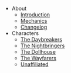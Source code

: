   - About
      - [Introduction](README.md)  
      - [Mechanics](mechanics.md)
      - [Changelog](CHANGELOG.md)
  - Characters
      - [The Daybreakers](the-daybreakers.md)
      - [The Nightbringers](the-nightbringers.md)
      - [The Dollhouse](the-dollhouse.md)
      - [The Wayfarers](the-wayfarers.md)
      - [Unaffiliated](unaffiliated.md)
